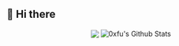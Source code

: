 ## 👋 Hi there

<p align="center">
  <img align="center" src="https://github-readme-stats.vercel.app/api/top-langs/?username=smallfu6&hide_langs_below=1&theme=default&line_height=27&layout=compact&hide=c" />
  <img align="center" src="https://github-readme-stats.vercel.app/api?username=smallfu6&show_icons=true&count_private=true&include_all_commits=true&line_height=21" alt="0xfu's Github Stats" />
</p>
